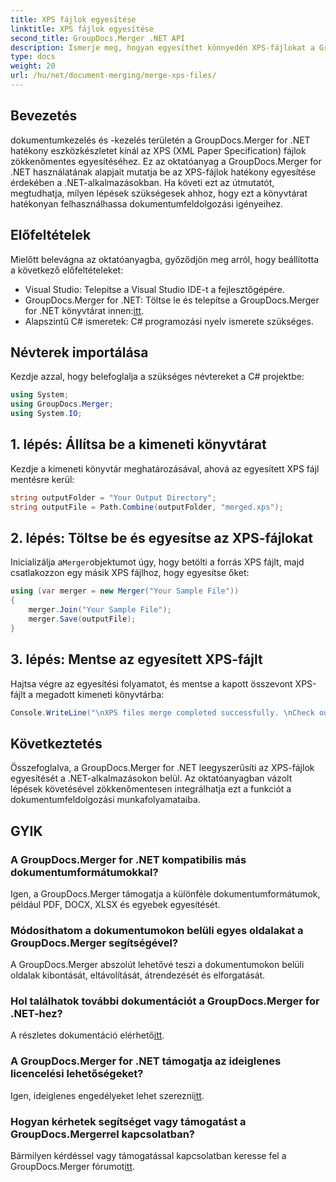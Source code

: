```yaml
---
title: XPS fájlok egyesítése
linktitle: XPS fájlok egyesítése
second_title: GroupDocs.Merger .NET API
description: Ismerje meg, hogyan egyesíthet könnyedén XPS-fájlokat a GroupDocs.Merger for .NET segítségével. Egyszerűsítse a dokumentumfeldolgozást .NET-alkalmazásaiban.
type: docs
weight: 20
url: /hu/net/document-merging/merge-xps-files/
---
```

## Bevezetés
dokumentumkezelés és -kezelés területén a GroupDocs.Merger for .NET hatékony eszközkészletet kínál az XPS (XML Paper Specification) fájlok zökkenőmentes egyesítéséhez. Ez az oktatóanyag a GroupDocs.Merger for .NET használatának alapjait mutatja be az XPS-fájlok hatékony egyesítése érdekében a .NET-alkalmazásokban. Ha követi ezt az útmutatót, megtudhatja, milyen lépések szükségesek ahhoz, hogy ezt a könyvtárat hatékonyan felhasználhassa dokumentumfeldolgozási igényeihez.
## Előfeltételek
Mielőtt belevágna az oktatóanyagba, győződjön meg arról, hogy beállította a következő előfeltételeket:
- Visual Studio: Telepítse a Visual Studio IDE-t a fejlesztőgépére.
-  GroupDocs.Merger for .NET: Töltse le és telepítse a GroupDocs.Merger for .NET könyvtárat innen:[itt](https://releases.groupdocs.com/merger/net/).
- Alapszintű C# ismeretek: C# programozási nyelv ismerete szükséges.

## Névterek importálása
Kezdje azzal, hogy belefoglalja a szükséges névtereket a C# projektbe:
```csharp
using System; 
using GroupDocs.Merger;
using System.IO;
```
## 1. lépés: Állítsa be a kimeneti könyvtárat
Kezdje a kimeneti könyvtár meghatározásával, ahová az egyesített XPS fájl mentésre kerül:
```csharp
string outputFolder = "Your Output Directory";
string outputFile = Path.Combine(outputFolder, "merged.xps");
```
## 2. lépés: Töltse be és egyesítse az XPS-fájlokat
 Inicializálja a`Merger`objektumot úgy, hogy betölti a forrás XPS fájlt, majd csatlakozzon egy másik XPS fájlhoz, hogy egyesítse őket:
```csharp
using (var merger = new Merger("Your Sample File"))
{
    merger.Join("Your Sample File");
    merger.Save(outputFile);
}
```
## 3. lépés: Mentse az egyesített XPS-fájlt
Hajtsa végre az egyesítési folyamatot, és mentse a kapott összevont XPS-fájlt a megadott kimeneti könyvtárba:
```csharp
Console.WriteLine("\nXPS files merge completed successfully. \nCheck output in {0}", outputFolder);
```

## Következtetés
Összefoglalva, a GroupDocs.Merger for .NET leegyszerűsíti az XPS-fájlok egyesítését a .NET-alkalmazásokon belül. Az oktatóanyagban vázolt lépések követésével zökkenőmentesen integrálhatja ezt a funkciót a dokumentumfeldolgozási munkafolyamataiba.

## GYIK
### A GroupDocs.Merger for .NET kompatibilis más dokumentumformátumokkal?
Igen, a GroupDocs.Merger támogatja a különféle dokumentumformátumok, például PDF, DOCX, XLSX és egyebek egyesítését.
### Módosíthatom a dokumentumokon belüli egyes oldalakat a GroupDocs.Merger segítségével?
A GroupDocs.Merger abszolút lehetővé teszi a dokumentumokon belüli oldalak kibontását, eltávolítását, átrendezését és elforgatását.
### Hol találhatok további dokumentációt a GroupDocs.Merger for .NET-hez?
 A részletes dokumentáció elérhető[itt](https://reference.groupdocs.com/merger/net/).
### A GroupDocs.Merger for .NET támogatja az ideiglenes licencelési lehetőségeket?
 Igen, ideiglenes engedélyeket lehet szerezni[itt](https://purchase.groupdocs.com/temporary-license/).
### Hogyan kérhetek segítséget vagy támogatást a GroupDocs.Mergerrel kapcsolatban?
 Bármilyen kérdéssel vagy támogatással kapcsolatban keresse fel a GroupDocs.Merger fórumot[itt](https://forum.groupdocs.com/c/merger/32).